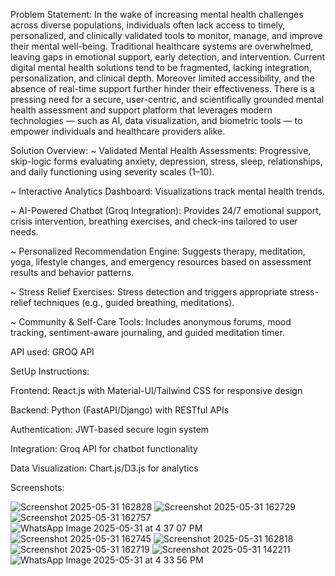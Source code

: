 Problem Statement:
In the wake of increasing mental health challenges across diverse populations, individuals often lack access to timely, personalized, and clinically validated tools to monitor, manage, and improve their mental well-being. Traditional healthcare systems are overwhelmed, leaving gaps in emotional support, early detection, and intervention.
Current digital mental health solutions tend to be fragmented, lacking integration, personalization, and clinical depth. Moreover limited accessibility, and the absence of real-time support further hinder their effectiveness.
There is a pressing need for a secure, user-centric, and scientifically grounded mental health assessment and support platform that leverages modern technologies — such as AI, data visualization, and biometric tools — to empower individuals and healthcare providers alike.

Solution Overview:
~ Validated Mental Health Assessments: 
Progressive, skip-logic forms evaluating anxiety, depression, stress, sleep, relationships, and daily functioning using severity scales (1–10).

~ Interactive Analytics Dashboard: 
Visualizations track mental health trends.

~ AI-Powered Chatbot (Groq Integration):
Provides 24/7 emotional support, crisis intervention, breathing exercises, and check-ins tailored to user needs.

~ Personalized Recommendation Engine:
Suggests therapy, meditation, yoga, lifestyle changes, and emergency resources based on assessment results and behavior patterns.

~ Stress Relief Exercises: 
Stress detection and triggers appropriate stress-relief techniques (e.g., guided breathing, meditations).

~ Community & Self-Care Tools: 
Includes anonymous forums, mood tracking, sentiment-aware journaling, and guided meditation timer.

API used: GROQ API

SetUp Instructions:

Frontend: React.js with Material-UI/Tailwind CSS for responsive design

Backend: Python (FastAPI/Django) with RESTful APIs

Authentication: JWT-based secure login system

Integration: Groq API for chatbot functionality

Data Visualization: Chart.js/D3.js for analytics

Screenshots:

![Screenshot 2025-05-31 162828](https://github.com/user-attachments/assets/25201068-63f4-485a-a2ff-2d3661704deb)
![Screenshot 2025-05-31 162729](https://github.com/user-attachments/assets/49c31cc3-dae3-420f-998c-c407af6e581a)
![Screenshot 2025-05-31 162757](https://github.com/user-attachments/assets/569c525f-dca8-4c33-bc0b-0469878e4275)
![WhatsApp Image 2025-05-31 at 4 37 07 PM](https://github.com/user-attachments/assets/42dd6663-06c7-409e-af5e-b39c94b32d41)
![Screenshot 2025-05-31 162745](https://github.com/user-attachments/assets/5f22e72d-9d08-4b63-a09c-262d072b6e20)
![Screenshot 2025-05-31 162818](https://github.com/user-attachments/assets/36703682-db60-41c4-aab0-141e7353413e)
![Screenshot 2025-05-31 162719](https://github.com/user-attachments/assets/1ca9671a-0b61-4f21-b3ac-4df15dfeab89)
![Screenshot 2025-05-31 142211](https://github.com/user-attachments/assets/f9db2e23-700e-4244-9899-17a7adb2a347)
![WhatsApp Image 2025-05-31 at 4 33 56 PM](https://github.com/user-attachments/assets/f34fba5c-8656-4db0-a4a0-dbb2c50a782d)
